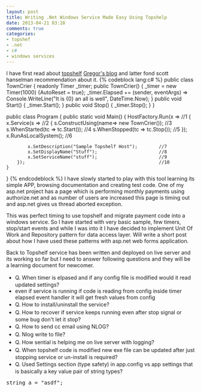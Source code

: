 ```yaml
---
layout: post
title: Writing .Net Windows Service Made Easy Using Topshelp
date: 2013-04-21 03:28
comments: true
categories:
- topshef
- .net
- c#
- windows services
---
```

I have first read about <a href="http://topshelf-project.com/">topshelf</a> <a href="http://gregorsuttie.com/2012/08/20/what-i-learned-last-week-13th-august-17th-august/">Gregor's blog</a> and latter fond scott hanselman recommendation about it.
{% codeblock lang:c# %}
public class TownCrier
{
    readonly Timer _timer;
    public TownCrier()
    {
        _timer = new Timer(1000) {AutoReset = true};
        _timer.Elapsed += (sender, eventArgs) =&gt; Console.WriteLine("It is {0} an all is well", DateTime.Now);
    }
    public void Start() { _timer.Start(); }
    public void Stop() { _timer.Stop(); }
}

public class Program
{
    public static void Main()
    {
        HostFactory.Run(x =&gt;                                 //1
        {
            x.Service(s =&gt;                        //2
            {
               s.ConstructUsing(name=&gt; new TownCrier());     //3
               s.WhenStarted(tc =&gt; tc.Start());              //4
               s.WhenStopped(tc =&gt; tc.Stop());               //5
            });
            x.RunAsLocalSystem();                            //6

            x.SetDescription("Sample Topshelf Host");        //7
            x.SetDisplayName("Stuff");                       //8
            x.SetServiceName("stuff");                       //9
        });                                                  //10
    }
}
{% endcodeblock %}
I have slowly started to play with this tool learning its simple APP, browsing documentation and creating test code. One of my asp.net project has a page which is performing monthly payments using authorize.net and as number of users are increased this page is timing out and asp.net gives us thread aborted exception.

This was perfect timing to use topshelf and migrate payment code into a windows service. So I have started with very basic sample, few timers, stop/start events and while I was into it I have decided to implement Unit Of Work and Repository pattern for data access layer. Will write a short post about how I have used these patterns with asp.net web forms application.

Back to Topshelf service has been written and deployed on live server and its working so far but I need to answer following questions and they will be a learning document for newcomer.
<ul>
	<li><span style="line-height: 21px;">Q. When timer is elpased and if any config file is modified would it read updated settings?</span></li>
	<li>even if service is running if code is reading from config inside timer elapsed event handler it will get fresh values from config</li>
	<li><span style="line-height: 21px;">Q. How to install/uninstall the service?</span></li>
	<li><span style="line-height: 21px;">Q. How to recover if service keeps running even after stop signal or some bug don't let it stop?</span></li>
	<li><span style="line-height: 21px;">Q. How to send cc email using NLOG?</span></li>
	<li><span style="line-height: 21px;">Q. Nlog write to file?</span></li>
	<li><span style="line-height: 21px;">Q. How sential is helping me on live server with logging?</span></li>
	<li><span style="line-height: 21px;">Q. When topshelf code is modified new exe file can be updated after just stopping service or un-install is required?</span></li>
	<li><span style="line-height: 21px;">Q. Used Settings section (type safety) in app.config vs app settings that is basically a key value pair of string types?</span></li>
</ul>
<pre class="c-sharp">string a = "asdf";</pre>
